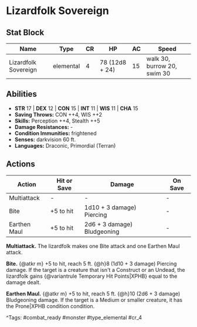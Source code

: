 # Lizardfolk Sovereign

## Stat Block

| Name | Type | CR | HP | AC | Speed |
|------|------|----|----|----|-------|
| Lizardfolk Sovereign | elemental | 4 | 78 (12d8 + 24) | 15 | walk 30, burrow 20, swim 30 |

## Abilities

- **STR** 17 | **DEX** 12 | **CON** 15 | **INT** 11 | **WIS** 11 | **CHA** 15
- **Saving Throws:** CON ++4, WIS ++2  
- **Skills:** Perception ++4, Stealth ++5  
- **Damage Resistances:** -  
- **Condition Immunities:** frightened  
- **Senses:** darkvision 60 ft.  
- **Languages:** Draconic, Primordial (Terran)


## Actions

| Action | Hit or Save | Damage | On Save |
|--------|--------------|--------|----------|
| Multiattack | - | - | - |
| Bite | +5 to hit | 1d10 + 3 damage) Piercing | - |
| Earthen Maul | +5 to hit | 2d6 + 3 damage) Bludgeoning | - |

**Multiattack.** The lizardfolk makes one Bite attack and one Earthen Maul attack.

**Bite.** {@atkr m} +5 to hit, reach 5 ft. {@h}8 (1d10 + 3 damage) Piercing damage. If the target is a creature that isn't a Construct or an Undead, the lizardfolk gains {@variantrule Temporary Hit Points|XPHB} equal to the damage dealt.

**Earthen Maul.** {@atkr m} +5 to hit, reach 5 ft. {@h}10 (2d6 + 3 damage) Bludgeoning damage. If the target is a Medium or smaller creature, it has the Prone|XPHB condition condition.


^Tags: #combat_ready #monster #type_elemental #cr_4